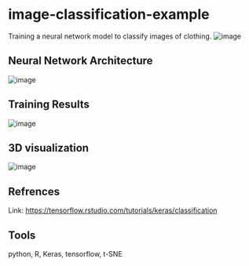 # image-classification-example


Training a neural network model to classify images of clothing.
![image](https://github.com/Aldridgexvii/image-classification-example/assets/28933637/1d4a9f97-5d60-49dc-8105-c6e910c16039)


## Neural Network Architecture
![image](https://github.com/Aldridgexvii/image-classification-example/assets/28933637/68e19dfb-e5ea-46d5-b2dd-85fbc1d148a8)

## Training Results
![image](https://github.com/Aldridgexvii/image-classification-example/assets/28933637/152ea663-7c52-4479-8bc8-3c64f120fd91)

## 3D visualization 
![image](https://github.com/Aldridgexvii/image-classification-example/assets/28933637/03da5dbf-cfa4-4dbe-bc26-d1d39920adcf)


## Refrences
Link: https://tensorflow.rstudio.com/tutorials/keras/classification

## Tools
python, R, Keras, tensorflow, t-SNE
